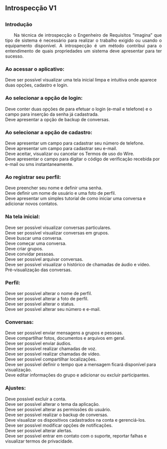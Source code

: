 <h2><strong>Introspecção V1</strong><h2>

<h3><strong>Introdução</strong></h2>
<p align="justify"> &emsp;&emsp;Na técnica de introspecção o Engenheiro de Requisitos “imagina” que tipo de sistema é necessário para realizar o trabalho exigido ou usando o equipamento disponível. A introspecção é um método contribui para o entendimento de quais propriedades um sistema deve apresentar para ter sucesso.</p>

<h3><strong>Ao acessar o aplicativo:</strong></h2>
<p>Deve ser possível visualizar uma tela inicial limpa e intuitiva onde aparece duas opções, cadastro e login.</p>

<h3><strong>Ao selecionar a opção de login:</strong></h2>
<p>Deve conter duas opções de para efetuar o login (e-mail e telefone) e o campo para inserção da senha já cadastrada.<br>
Deve apresentar a opção de backup de conversas.</p>

<h3><strong>Ao selecionar a opção de cadastro:</strong></h2>
<p>Deve apresentar um campo para cadastrar seu número de telefone.<br>
Deve apresentar um campo para cadastrar seu e-mail.<br>
Deve aceitar, visualizar ou cancelar os Termos de uso do Wire.<br>
Deve apresentar o campo para digitar o código de verificação recebida por e-mail ou sms instantaneamente.</p>

<h3><strong>Ao registrar seu perfil:</strong></h2>
<p>Deve preencher seu nome e definir uma senha.<br>
Deve definir um nome de usuário e uma foto de perfil.<br>
Deve apresentar um simples tutorial de como iniciar uma conversa e adicionar novos contatos.</p>

<h3><strong>Na tela inicial:</strong></h2>
<p>Deve ser possível visualizar conversas particulares.<br>
Deve ser possível visualizar conversas em grupos.<br>
Deve buscar uma conversa.<br>
Deve começar uma conversa.<br>
Deve criar grupos.<br>
Deve convidar pessoas.<br>
Deve ser possível arquivar conversas.<br>
Deve ser possível visualizar o histórico de chamadas de áudio e vídeo.<br>
Pré-visualização das conversas.</p>

<h3><strong>Perfil:</strong></h2>
<p>Deve ser possível alterar o nome de perfil.<br>
Deve ser possível alterar a foto de perfil.<br>
Deve ser possível alterar o status.<br>
Deve ser possível alterar seu número e e-mail.</p>

<h3><strong>Conversas:</strong></h2>
<p>Deve ser possível enviar mensagens a grupos e pessoas.<br>
Deve compartilhar fotos, documentos e arquivos em geral.<br>
Deve ser possível enviar áudios.<br>
Deve ser possível realizar chamadas de voz.<br>
Deve ser possível realizar chamadas de vídeo.<br>
Deve ser possível compartilhar localizações.<br>
Deve ser possível definir o tempo que a mensagem ficará disponível para visualização.<br>
Deve editar informações do grupo e adicionar ou excluir participantes.</p>

<h3><strong>Ajustes:</strong></h2>
<p>Deve possível excluir a conta.<br>
Deve ser possível alterar o tema da aplicação.<br>
Deve ser possível alterar as permissões do usuário.<br>
Deve ser possível realizar o backup de conversas.<br>
Deve visualizar os dispositivos cadastrados na conta e gerenciá-los.<br>
Deve ser possível modificar opções de notificações.<br>
Deve ser possível alterar alertas.<br>
Deve ser possível entrar em contato com o suporte, reportar falhas e visualizar termos de privacidade.</p>



